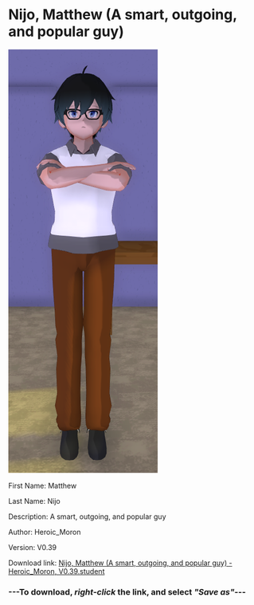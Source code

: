 # Nijo, Matthew (A smart, outgoing, and popular guy)

<img src = "https://raw.githubusercontent.com/Arbiter1223/Daigaku-Gurashi-Custom-Students/master/Students/Files/Nijo%2C%20Matthew%20(A%20smart%2C%20outgoing%2C%20and%20popular%20guy).png">

First Name: Matthew

Last Name: Nijo

Description: A smart, outgoing, and popular guy

Author: Heroic_Moron

Version: V0.39

Download link: <a href="https://raw.githubusercontent.com/Arbiter1223/Daigaku-Gurashi-Custom-Students/master/Students/Files/Nijo%2C%20Matthew%20(A%20smart%2C%20outgoing%2C%20and%20popular%20guy)%20-%20Heroic_Moron%2C%20V0.39.student">Nijo, Matthew (A smart, outgoing, and popular guy) - Heroic_Moron, V0.39.student</a>

### ---**To download, _right-click_ the link, and select _"Save as"_**---
